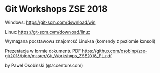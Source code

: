 # Git Workshops ZSE 2018

Windows:
https://git-scm.com/download/win

Linux:
https://git-scm.com/download/linux

Wymagana podstawowa znajomość Linuksa (komendy z poziomie konsoli)

Prezentacja w formie dokumentu PDF
https://github.com/osobinp/zse-git2018/blob/master/Git_Workshops_ZSE2018_PL.pdf

by Pawel Osobinski (@accenture.com)
